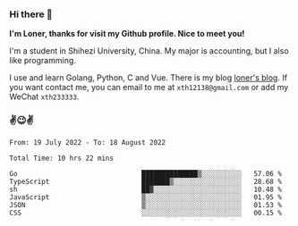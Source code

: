 ### Hi there 👋️

**I'm Loner, thanks for visit my Github profile. Nice to meet you!**

I'm a student in Shihezi University, China. My major is accounting, but I also like programming.

I use and learn Golang, Python, C and Vue. There is my blog [loner's blog](https://www.loner1024.top).  If you want contact me, you can email to me at `xth12138@gmail.com` or add my WeChat `xth233333`.

### ✌️😉✌️

<!--START_SECTION:waka-->

```text
From: 19 July 2022 - To: 18 August 2022

Total Time: 10 hrs 22 mins

Go                               ██████████████▒░░░░░░░░░░   57.06 %
TypeScript                       ███████▒░░░░░░░░░░░░░░░░░   28.68 %
sh                               ██▓░░░░░░░░░░░░░░░░░░░░░░   10.48 %
JavaScript                       ▒░░░░░░░░░░░░░░░░░░░░░░░░   01.95 %
JSON                             ▒░░░░░░░░░░░░░░░░░░░░░░░░   01.53 %
CSS                              ░░░░░░░░░░░░░░░░░░░░░░░░░   00.15 %
```

<!--END_SECTION:waka-->



